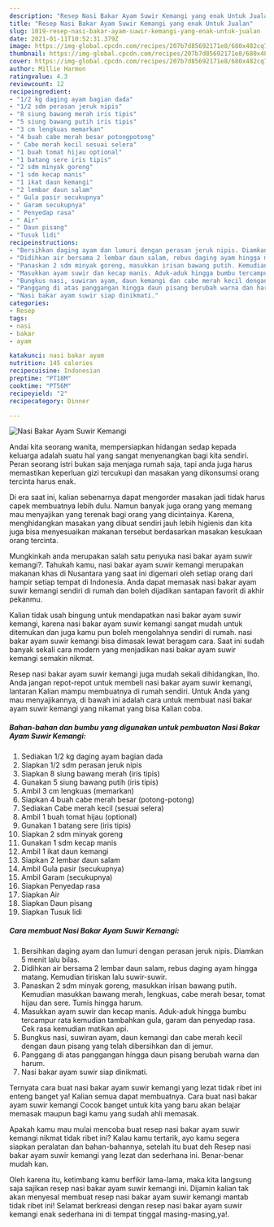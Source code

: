 ```yaml
---
description: "Resep Nasi Bakar Ayam Suwir Kemangi yang enak Untuk Jualan"
title: "Resep Nasi Bakar Ayam Suwir Kemangi yang enak Untuk Jualan"
slug: 1019-resep-nasi-bakar-ayam-suwir-kemangi-yang-enak-untuk-jualan
date: 2021-01-11T10:52:31.379Z
image: https://img-global.cpcdn.com/recipes/207b7d85692171e8/680x482cq70/nasi-bakar-ayam-suwir-kemangi-foto-resep-utama.jpg
thumbnail: https://img-global.cpcdn.com/recipes/207b7d85692171e8/680x482cq70/nasi-bakar-ayam-suwir-kemangi-foto-resep-utama.jpg
cover: https://img-global.cpcdn.com/recipes/207b7d85692171e8/680x482cq70/nasi-bakar-ayam-suwir-kemangi-foto-resep-utama.jpg
author: Millie Harmon
ratingvalue: 4.3
reviewcount: 12
recipeingredient:
- "1/2 kg daging ayam bagian dada"
- "1/2 sdm perasan jeruk nipis"
- "8 siung bawang merah iris tipis"
- "5 siung bawang putih iris tipis"
- "3 cm lengkuas memarkan"
- "4 buah cabe merah besar potongpotong"
- " Cabe merah kecil sesuai selera"
- "1 buah tomat hijau optional"
- "1 batang sere iris tipis"
- "2 sdm minyak goreng"
- "1 sdm kecap manis"
- "1 ikat daun kemangi"
- "2 lembar daun salam"
- " Gula pasir secukupnya"
- " Garam secukupnya"
- " Penyedap rasa"
- " Air"
- " Daun pisang"
- "Tusuk lidi"
recipeinstructions:
- "Bersihkan daging ayam dan lumuri dengan perasan jeruk nipis. Diamkan 5 menit lalu bilas."
- "Didihkan air bersama 2 lembar daun salam, rebus daging ayam hingga matang. Kemudian tiriskan lalu suwir-suwir."
- "Panaskan 2 sdm minyak goreng, masukkan irisan bawang putih. Kemudian masukkan bawang merah, lengkuas, cabe merah besar, tomat hijau dan sere. Tumis hingga harum."
- "Masukkan ayam suwir dan kecap manis. Aduk-aduk hingga bumbu tercampur rata kemudian tambahkan gula, garam dan penyedap rasa. Cek rasa kemudian matikan api."
- "Bungkus nasi, suwiran ayam, daun kemangi dan cabe merah kecil dengan daun pisang yang telah dibersihkan dan di jemur."
- "Panggang di atas panggangan hingga daun pisang berubah warna dan harum."
- "Nasi bakar ayam suwir siap dinikmati."
categories:
- Resep
tags:
- nasi
- bakar
- ayam

katakunci: nasi bakar ayam 
nutrition: 145 calories
recipecuisine: Indonesian
preptime: "PT18M"
cooktime: "PT56M"
recipeyield: "2"
recipecategory: Dinner

---
```



![Nasi Bakar Ayam Suwir Kemangi](https://img-global.cpcdn.com/recipes/207b7d85692171e8/680x482cq70/nasi-bakar-ayam-suwir-kemangi-foto-resep-utama.jpg)

Andai kita seorang wanita, mempersiapkan hidangan sedap kepada keluarga adalah suatu hal yang sangat menyenangkan bagi kita sendiri. Peran seorang istri bukan saja menjaga rumah saja, tapi anda juga harus memastikan keperluan gizi tercukupi dan masakan yang dikonsumsi orang tercinta harus enak.

Di era  saat ini, kalian sebenarnya dapat mengorder masakan jadi tidak harus capek membuatnya lebih dulu. Namun banyak juga orang yang memang mau menyajikan yang terenak bagi orang yang dicintainya. Karena, menghidangkan masakan yang dibuat sendiri jauh lebih higienis dan kita juga bisa menyesuaikan makanan tersebut berdasarkan masakan kesukaan orang tercinta. 



Mungkinkah anda merupakan salah satu penyuka nasi bakar ayam suwir kemangi?. Tahukah kamu, nasi bakar ayam suwir kemangi merupakan makanan khas di Nusantara yang saat ini digemari oleh setiap orang dari hampir setiap tempat di Indonesia. Anda dapat memasak nasi bakar ayam suwir kemangi sendiri di rumah dan boleh dijadikan santapan favorit di akhir pekanmu.

Kalian tidak usah bingung untuk mendapatkan nasi bakar ayam suwir kemangi, karena nasi bakar ayam suwir kemangi sangat mudah untuk ditemukan dan juga kamu pun boleh mengolahnya sendiri di rumah. nasi bakar ayam suwir kemangi bisa dimasak lewat beragam cara. Saat ini sudah banyak sekali cara modern yang menjadikan nasi bakar ayam suwir kemangi semakin nikmat.

Resep nasi bakar ayam suwir kemangi juga mudah sekali dihidangkan, lho. Anda jangan repot-repot untuk membeli nasi bakar ayam suwir kemangi, lantaran Kalian mampu membuatnya di rumah sendiri. Untuk Anda yang mau menyajikannya, di bawah ini adalah cara untuk membuat nasi bakar ayam suwir kemangi yang nikamat yang bisa Kalian coba.

<!--inarticleads1-->

##### Bahan-bahan dan bumbu yang digunakan untuk pembuatan Nasi Bakar Ayam Suwir Kemangi:

1. Sediakan 1/2 kg daging ayam bagian dada
1. Siapkan 1/2 sdm perasan jeruk nipis
1. Siapkan 8 siung bawang merah (iris tipis)
1. Gunakan 5 siung bawang putih (iris tipis)
1. Ambil 3 cm lengkuas (memarkan)
1. Siapkan 4 buah cabe merah besar (potong-potong)
1. Sediakan  Cabe merah kecil (sesuai selera)
1. Ambil 1 buah tomat hijau (optional)
1. Gunakan 1 batang sere (iris tipis)
1. Siapkan 2 sdm minyak goreng
1. Gunakan 1 sdm kecap manis
1. Ambil 1 ikat daun kemangi
1. Siapkan 2 lembar daun salam
1. Ambil  Gula pasir (secukupnya)
1. Ambil  Garam (secukupnya)
1. Siapkan  Penyedap rasa
1. Siapkan  Air
1. Siapkan  Daun pisang
1. Siapkan Tusuk lidi




<!--inarticleads2-->

##### Cara membuat Nasi Bakar Ayam Suwir Kemangi:

1. Bersihkan daging ayam dan lumuri dengan perasan jeruk nipis. Diamkan 5 menit lalu bilas.
1. Didihkan air bersama 2 lembar daun salam, rebus daging ayam hingga matang. Kemudian tiriskan lalu suwir-suwir.
1. Panaskan 2 sdm minyak goreng, masukkan irisan bawang putih. Kemudian masukkan bawang merah, lengkuas, cabe merah besar, tomat hijau dan sere. Tumis hingga harum.
1. Masukkan ayam suwir dan kecap manis. Aduk-aduk hingga bumbu tercampur rata kemudian tambahkan gula, garam dan penyedap rasa. Cek rasa kemudian matikan api.
1. Bungkus nasi, suwiran ayam, daun kemangi dan cabe merah kecil dengan daun pisang yang telah dibersihkan dan di jemur.
1. Panggang di atas panggangan hingga daun pisang berubah warna dan harum.
1. Nasi bakar ayam suwir siap dinikmati.




Ternyata cara buat nasi bakar ayam suwir kemangi yang lezat tidak ribet ini enteng banget ya! Kalian semua dapat membuatnya. Cara buat nasi bakar ayam suwir kemangi Cocok banget untuk kita yang baru akan belajar memasak maupun bagi kamu yang sudah ahli memasak.

Apakah kamu mau mulai mencoba buat resep nasi bakar ayam suwir kemangi nikmat tidak ribet ini? Kalau kamu tertarik, ayo kamu segera siapkan peralatan dan bahan-bahannya, setelah itu buat deh Resep nasi bakar ayam suwir kemangi yang lezat dan sederhana ini. Benar-benar mudah kan. 

Oleh karena itu, ketimbang kamu berfikir lama-lama, maka kita langsung saja sajikan resep nasi bakar ayam suwir kemangi ini. Dijamin kalian tak akan menyesal membuat resep nasi bakar ayam suwir kemangi mantab tidak ribet ini! Selamat berkreasi dengan resep nasi bakar ayam suwir kemangi enak sederhana ini di tempat tinggal masing-masing,ya!.

